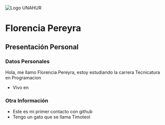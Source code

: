 ![Logo UNAHUR](./UNAHUR.png)

# Florencia Pereyra
## Presentación Personal

### Datos Personales
Hola, me llamo Florencia Pereyra, estoy estudiando la carrera Tecnicatura en Programacion 
- Vivo en


### Otra Información
- Este es mi primer contacto con github
- Tengo un gato que se llama Timoteol
